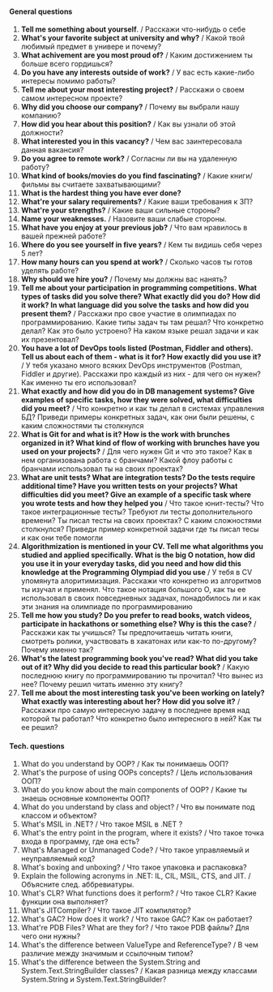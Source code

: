 #### General questions

1. **Tell me something about yourself**. / Расскажи что-нибудь о себе
2. **What's your favorite subject at university and why?** / Какой твой любимый предмет в универе и почему?
3. **What achivement are you most proud of?** / Каким достижением ты больше всего гордишься?
4. **Do you have any interests outside of work?** / У вас есть какие-либо интересы помимо работы?
5. **Tell me about your most interesting project?** / Расскажи о своем самом интересном проекте?
6. **Why did you choose our company?** / Почему вы выбрали нашу компанию?
7. **How did you hear about this position?** / Как вы узнали об этой должности?
8. **What interested you in this vacancy?** / Чем вас заинтересовала данная вакансия?
9. **Do you agree to remote work?** / Согласны ли вы на удаленную работу?
10. **What kind of books/movies do you find fascinating?** / Какие книги/фильмы вы считаете захватывающими?
11. **What is the hardest thing you have ever done?**
12. **What're your salary requirements?** / Какие ваши требования к ЗП?
13. **What're your strengths?** / Какие ваши сильные стороны?
14. **Name your weaknesses.** / Назовите ваши слабые стороны.
15. **What have you enjoy at your previous job?** / Что вам нравилось в вашей прежней работе?
16. **Where do you see yourself in five years?** / Кем ты видишь себя через 5 лет?
17. **How many hours can you spend at work?** / Сколько часов ты готов уделять работе?
18. **Why should we hire you?** / Почему мы должны вас нанять?
19. **Tell me about your participation in programming competitions. What types of tasks did you solve there? What exactly did you do? How did it work? In what language did you solve the tasks and how did you present them?** / Расскажи про свое участие в олимпиадах по программированию. Какие типы задач ты там решал? Что конкретно делал? Как это было устроено? На каком языке решал задачи и как их презентовал?
20. **You have a lot of DevOps tools listed (Postman, Fiddler and others). Tell us about each of them - what is it for? How exactly did you use it?** / У тебя указано много всяких DevOps инструментов (Postman, Fiddler и другие). Расскажи про каждый из них - для чего он нужен? Как именно ты его использовал?
21. **What exactly and how did you do in DB management systems? Give examples of specific tasks, how they were solved, what difficulties did you meet?** / Что конкретно и как ты делал в системах управления БД? Приведи примеры конкретных задач, как они были решены, с каким сложностями ты столкнулся
22. **What is Git for and what is it? How is the work with brunches organized in it? What kind of flow of working with brunches have you used on your projects?** / Для чего нужен Git и что это такое? Как в нем организована работа с бранчами? Какой флоу работы с бранчами использовал ты на своих проектах?
23. **What are unit tests? What are integration tests? Do the tests require additional time? Have you written tests on your projects? What difficulties did you meet? Give an example of a specific task where you wrote tests and how they helped you** / Что такое юнит-тесты? Что такое интеграционные тесты? Требуют ли тесты дополнительного времени? Ты писал тесты на своих проектах? С каким сложностями столкнулся? Приведи пример конкретной задачи где ты писал тесы и как они тебе помогли
24. **Algorithmization is mentioned in your CV. Tell me what algorithms you studied and applied specifically. What is the big O notation, how did you use it in your everyday tasks, did you need and how did this knowledge at the Programming Olympiad did you use** / У тебя в CV упомянута алоритимизация. Расскажи что конкретно из алгоритмов ты изучал и применял. Что такое нотация большого O, как ты ее использовал в своих повседневных задачах, понадобилось ли и как эти знания на олимпиаде по программированию
25. **Tell me how you study? Do you prefer to read books, watch videos, participate in hackathons or something else? Why is this the case?** / Расскажи как ты учишься? Ты предпочитаешь читать книги, смотреть ролики, участвовать в хакатонах или как-то по-другому? Почему именно так?
26. **What's the latest programming book you've read? What did you take out of it? Why did you decide to read this particular book?** / Какую последнюю книгу по программированию ты прочитал? Что вынес из нее? Почему решил читать именно эту книгу?
27. **Tell me about the most interesting task you've been working on lately? What exactly was interesting about her? How did you solve it?** / Расскажи про самую интересную задачу в последнее время над которой ты работал? Что конкретно было интересного в ней? Как ты ее решил?

#### Tech. questions

1. What do you understand by OOP? / Как ты понимаешь ООП?
2. What's the purpose of using OOPs concepts? / Цель использования ООП?
3. What do you know about the main components of OOP? / Какие ты знаешь основные компоненты ООП?
4. What do you understand by class and object? / Что вы понимате под классом и объектом?
5. What's MSIL in .NET? / Что такое MSIL в .NET ?
6. What's the entry point in the program, where it exists? / Что такое точка входа в программу, где она есть?
7. What's Managed or Unmanaged Code? / Что такое управляемый и неуправляемый код?
8. What's boxing and unboxing? / Что такое упаковка и распаковка?
9. Explain the following acronyms in .NET: IL, CIL, MSIL, CTS, and JIT. / Объясните след. аббревиатуры.
10. What's CLR? What functions does it perform? / Что такое CLR? Какие функции она выполняет?
11. What's JITCompiler? / Что такое JIT компилятор?
12. What's GAC? How does it work? / Что такое GAC? Как он работает?
13. What're PDB Files? What are they for? / Что такое PDB файлы? Для чего они нужны?
14. What's the difference between ValueType and ReferenceType? / В чем различие между значимым и ссылочным типом?
15. What's the difference between the System.String and System.Text.StringBuilder classes? / Какая разница между классами System.String и System.Text.StringBuilder?
